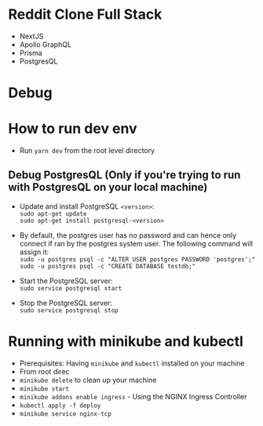 # Reddit Clone Full Stack

- NextJS
- Apollo GraphQL
- Prisma
- PostgresQL

# Debug

# How to run dev env

- Run `yarn dev` from the root level directory

## Debug PostgresQL (Only if you're trying to run with PostgresQL on your local machine)

- Update and install PostgreSQL `<version>`:  
  `sudo apt-get update`  
  `sudo apt-get install postgresql-<version>`

- By default, the postgres user has no password and can hence only connect if ran by the postgres system user. The following command will assign it:  
  `sudo -u postgres psql -c "ALTER USER postgres PASSWORD 'postgres';"`  
  `sudo -u postgres psql -c "CREATE DATABASE testdb;"`

- Start the PostgreSQL server:  
  `sudo service postgresql start`

- Stop the PostgreSQL server:  
  `sudo service postgresql stop`

# Running with minikube and kubectl

- Prerequisites: Having `minikube` and `kubectl` installed on your machine
- From root direc
- `minikube delete` to clean up your machine
- `minikube start`
- `minikube addons enable ingress` - Using the NGINX Ingress Controller
- `kubectl apply -f deploy`
- `minikube service nginx-tcp`
